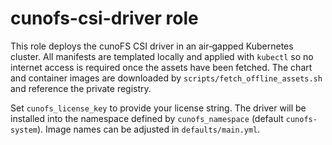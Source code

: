 # cunofs-csi-driver role

This role deploys the cunoFS CSI driver in an air‑gapped Kubernetes cluster.
All manifests are templated locally and applied with `kubectl` so no
internet access is required once the assets have been fetched.
The chart and container images are downloaded by
`scripts/fetch_offline_assets.sh` and reference the private registry.

Set `cunofs_license_key` to provide your license string. The driver will be
installed into the namespace defined by `cunofs_namespace` (default
`cunofs-system`). Image names can be adjusted in `defaults/main.yml`.
